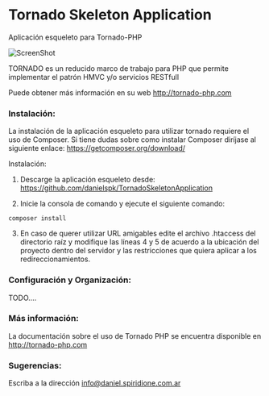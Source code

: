 Tornado Skeleton Application
============================

Aplicación esqueleto para Tornado-PHP

![ScreenShot](http://tornado-php.com/wp-content/uploads/2014/08/tornado-php.png)

TORNADO es un reducido marco de trabajo para PHP que permite implementar el 
patrón HMVC y/o servicios RESTfull

Puede obtener más información en su web http://tornado-php.com

### Instalación:

La instalación de la aplicación esqueleto para utilizar tornado requiere el uso de 
Composer. Si tiene dudas sobre como instalar Composer diríjase al siguiente enlace: 
https://getcomposer.org/download/

Instalación:

1. Descarge la aplicación esqueleto desde: https://github.com/danielspk/TornadoSkeletonApplication

2. Inicie la consola de comando y ejecute el siguiente comando:

```
composer install
```

3. En caso de querer utilizar URL amigables edite el archivo .htaccess del 
directorio raíz y modifique las líneas 4 y 5 de acuerdo a la ubicación del proyecto 
dentro del servidor y las restricciones que quiera aplicar a los redireccionamientos.

### Configuración y Organización:

TODO....

### Más información:

La documentación sobre el uso de Tornado PHP se encuentra disponible en http://tornado-php.com

### Sugerencias:

Escriba a la dirección info@daniel.spiridione.com.ar